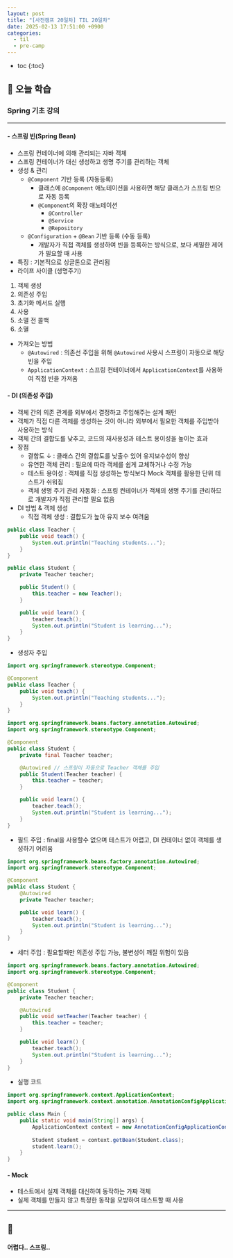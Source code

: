 ```yaml
---
layout: post
title: "[사전캠프 20일차] TIL 20일차"
date: 2025-02-13 17:51:00 +0900
categories: 
  - til
  - pre-camp
---
```


* toc
{:toc}

## 📖 오늘 학습
### Spring 기초 강의

<!-- <h4> 📃 </h4> -->

---

#### - 스프링 빈(Spring Bean)
- 스프링 컨테이너에 의해 관리되는 자바 객체
- 스프링 컨테이너가 대신 생성하고 생명 주기를 관리하는 객체
- 생성 & 관리
  - `@Component` 기반 등록 (자동등록)
    - 클래스에 `@Component` 애노테이션을 사용하면 해당 클래스가 스프링 빈으로 자동 등록
    - `@Component`의 확장 애노테이션
      - `@Controller`
      - `@Service`
      - `@Repository`
  - `@Configuration` + `@Bean` 기반 등록 (수동 등록)
    - 개발자가 직접 객체를 생성하여 빈을 등록하는 방식으로, 보다 세밀한 제어가 필요할 때 사용
 - 특징 : 기본적으로 싱글톤으로 관리됨
 - 라이프 사이클 (생명주기)
  1. 객체 생성 
  2. 의존성 주입
  3. 초기화 메서드 실행
  4. 사용
  5. 소멸 전 콜백
  6. 소멸
- 가져오는 방법
  - `@Autowired` : 의존선 주입을 위해 `@Autowired` 사용시 스프링이 자동으로 해당 빈을 주입
  - `ApplicationContext` : 스프링 컨테이너에서 `ApplicationContext`를 사용하여 직접 빈을 가져옴

#### - DI (의존성 주입)
- 객체 간의 의존 관계를 외부에서 결정하고 주입해주는 설계 패턴
- 객체가 직접 다른 객체를 생성하는 것이 아니라 외부에서 필요한 객체를 주입받아 사용하는 방식
- 객체 간의 결합도를 낮추고, 코드의 재사용성과 테스트 용이성을 높이는 효과
- 장점
  - 결합도 ↓ : 클래스 간의 결합도를 낮출수 있어 유지보수성이 향상
  - 유연한 객체 관리 : 필요에 따라 객체를 쉽게 교체하거나 수정 가능
  - 테스트 용이성 : 객체를 직접 생성하는 방식보다 Mock 객체를 활용한 단위 테스트가 쉬워짐
  - 객체 생명 주기 관리 자동화 : 스프링 컨테이너가 객체의 생명 주기를 관리하므로 개발자가 직접 관리할 필요 없음
- DI 방법 & 객체 생성
  - 직접 객체 생성 : 결합도가 높아 유지 보수 여려움

```java
public class Teacher {
    public void teach() {
        System.out.println("Teaching students...");
    }
}

public class Student {
    private Teacher teacher;

    public Student() {
        this.teacher = new Teacher();
    }

    public void learn() {
        teacher.teach();
        System.out.println("Student is learning...");
    }
}
```

  - 생성자 주입

```java
import org.springframework.stereotype.Component;

@Component
public class Teacher {
    public void teach() {
        System.out.println("Teaching students...");
    }
}
```
```java
import org.springframework.beans.factory.annotation.Autowired;
import org.springframework.stereotype.Component;

@Component
public class Student {
    private final Teacher teacher;

    @Autowired // 스프링이 자동으로 Teacher 객체를 주입
    public Student(Teacher teacher) {
        this.teacher = teacher;
    }

    public void learn() {
        teacher.teach();
        System.out.println("Student is learning...");
    }
}
```

  - 필드 주입 : final을 사용할수 없으며 테스트가 어렵고, DI 컨테이너 없이 객체를 생성하기 어려움

```java
import org.springframework.beans.factory.annotation.Autowired;
import org.springframework.stereotype.Component;

@Component
public class Student {
    @Autowired
    private Teacher teacher;

    public void learn() {
        teacher.teach();
        System.out.println("Student is learning...");
    }
}
```

  - 세터 주입 : 필요할때만 의존성 주입 가능, 불변성이 깨질 위험이 있음

```java
import org.springframework.beans.factory.annotation.Autowired;
import org.springframework.stereotype.Component;

@Component
public class Student {
    private Teacher teacher;

    @Autowired
    public void setTeacher(Teacher teacher) {
        this.teacher = teacher;
    }

    public void learn() {
        teacher.teach();
        System.out.println("Student is learning...");
    }
}
```

  - 실행 코드

```java
import org.springframework.context.ApplicationContext;
import org.springframework.context.annotation.AnnotationConfigApplicationContext;

public class Main {
    public static void main(String[] args) {
        ApplicationContext context = new AnnotationConfigApplicationContext(AppConfig.class);
        
        Student student = context.getBean(Student.class);
        student.learn();
    }
}
```

#### - Mock
- 테스트에서 실제 객체를 대신하여 동작하는 가짜 객체
- 실제 객체를 만들지 않고 특정한 동작을 모방하여 테스트할 때 사용

---

<h2> 💬 </h2>

<h4> 어렵다.. 스프링.. </h4>
